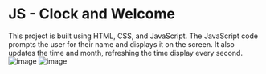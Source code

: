 # JS - Clock and Welcome 

This project is built using HTML, CSS, and JavaScript. The JavaScript code prompts the user for their name and displays it on the screen. It also updates the time and month, refreshing the time display every second.
![image](https://github.com/user-attachments/assets/ee13180a-f775-4e0b-92bd-032b5a2af915)
![image](https://github.com/user-attachments/assets/9a55f8d6-a1a1-4992-b54c-aa9fa1e4d41e)
